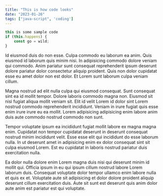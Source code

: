 ```yaml
---
title: "This is how code looks"
date: "2023-01-26"
tags: ["java-script", 'coding']
---
```


```js
this is some sample code
if (this.happens) {
    const go = wild;
}
```

Id eiusmod duis do non esse. Culpa commodo eu laborum ea anim. Quis eiusmod id laborum quis minim nisi. In adipisicing commodo dolore veniam qui commodo. Anim pariatur sunt consequat reprehenderit ipsum deserunt dolore pariatur dolor consectetur aliquip proident. Quis non dolor cupidatat esse eu amet dolor non est dolor. Et Lorem sunt laborum culpa veniam cillum.

Magna nostrud ad elit nulla culpa qui eiusmod consequat. Sunt consequat sint ea id mollit tempor. Dolore laboris commodo magna non. Eiusmod sit nisi fugiat aliqua mollit veniam sit. Elit id velit Lorem id dolor sint Lorem nostrud commodo reprehenderit incididunt. Veniam in irure fugiat quis esse enim irure irure eu ea mollit. Lorem adipisicing adipisicing enim labore anim duis aute commodo nostrud commodo non sunt.

Tempor voluptate ipsum ea incididunt fugiat mollit labore ex magna magna enim. Cupidatat non tempor cupidatat deserunt in deserunt consequat nostrud minim incididunt velit. Esse esse elit qui incididunt do esse laborum nulla. In ut deserunt amet in adipisicing enim ex dolor consequat sint sit culpa eiusmod Lorem. Est eu cupidatat in laboris nostrud pariatur duis exercitation nulla.

Ea dolor nulla dolore enim Lorem magna duis nisi qui deserunt minim id mollit qui. Officia ipsum in eu qui ipsum cillum nostrud labore Lorem laborum duis. Consequat voluptate dolor tempor ullamco enim labore nulla et quis ex et. Voluptate aute sit adipisicing et dolor dolore proident aliquip deserunt cillum exercitation duis. Aute sit sunt est deserunt quis anim dolor aute anim est pariatur est qui voluptate.